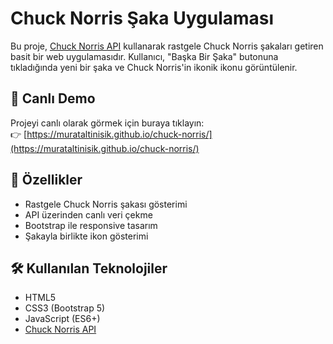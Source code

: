 # Chuck Norris Şaka Uygulaması

Bu proje, [Chuck Norris API](https://api.chucknorris.io/) kullanarak rastgele Chuck Norris şakaları getiren basit bir web uygulamasıdır. Kullanıcı, "Başka Bir Şaka" butonuna tıkladığında yeni bir şaka ve Chuck Norris'in ikonik ikonu görüntülenir.

## 🔗 Canlı Demo

Projeyi canlı olarak görmek için buraya tıklayın:  
👉 [https://murataltinisik.github.io/chuck-norris/](https://murataltinisik.github.io/chuck-norris/)

## 🚀 Özellikler

- Rastgele Chuck Norris şakası gösterimi
- API üzerinden canlı veri çekme
- Bootstrap ile responsive tasarım
- Şakayla birlikte ikon gösterimi

## 🛠️ Kullanılan Teknolojiler

- HTML5
- CSS3 (Bootstrap 5)
- JavaScript (ES6+)
- [Chuck Norris API](https://api.chucknorris.io/)